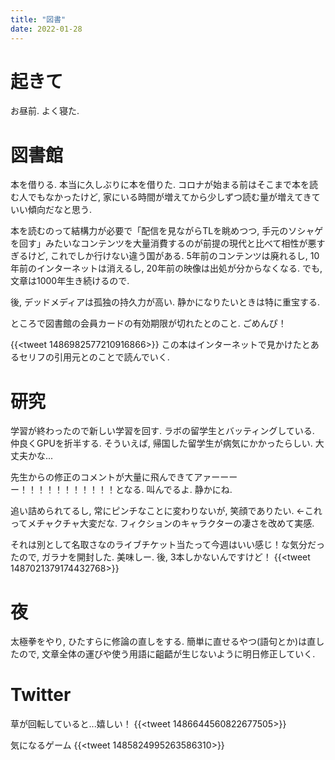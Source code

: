 ```yaml
---
title: "図書"
date: 2022-01-28
---
```


# 起きて
お昼前. よく寝た.

# 図書館
本を借りる. 本当に久しぶりに本を借りた. コロナが始まる前はそこまで本を読む人でもなかったけど, 家にいる時間が増えてから少しずつ読む量が増えてきていい傾向だなと思う.

本を読むのって結構力が必要で「配信を見ながらTLを眺めつつ, 手元のソシャゲを回す」みたいなコンテンツを大量消費するのが前提の現代と比べて相性が悪すぎるけど, これでしか行けない違う国がある. 5年前のコンテンツは廃れるし, 10年前のインターネットは消えるし, 20年前の映像は出処が分からなくなる. でも, 文章は1000年生き続けるので.

後, デッドメディアは孤独の持久力が高い. 静かになりたいときは特に重宝する.

ところで図書館の会員カードの有効期限が切れたとのこと. ごめんぴ！

{{<tweet 1486982577210916866>}}
この本はインターネットで見かけたとあるセリフの引用元とのことで読んでいく.

# 研究
学習が終わったので新しい学習を回す. ラボの留学生とバッティングしている. 仲良くGPUを折半する. そういえば, 帰国した留学生が病気にかかったらしい. 大丈夫かな...

先生からの修正のコメントが大量に飛んできてアァーーーー！！！！！！！！！！！となる. 叫んでるよ. 静かにね.

追い詰められてるし, 常にピンチなことに変わりないが, 笑顔でありたい. ←これってメチャクチャ大変だな. フィクションのキャラクターの凄さを改めて実感.


それは別として名取さなのライブチケット当たって今週はいい感じ！な気分だったので, ガラナを開封した. 美味しー. 後, 3本しかないんですけど！
{{<tweet 1487021379174432768>}}

# 夜
太極拳をやり, ひたすらに修論の直しをする. 簡単に直せるやつ(語句とか)は直したので, 文章全体の運びや使う用語に齟齬が生じないように明日修正していく.
# Twitter
草が回転していると...嬉しい！
{{<tweet 1486644560822677505>}}

気になるゲーム
{{<tweet 1485824995263586310>}}